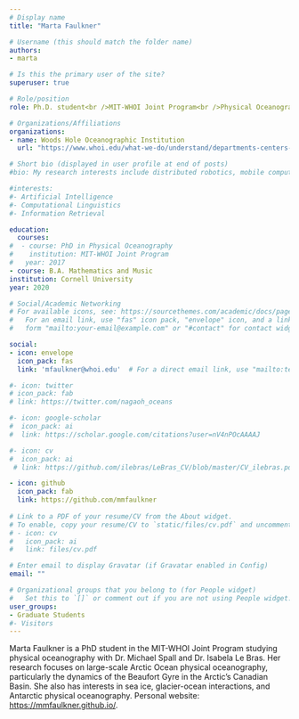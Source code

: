 ```yaml
---
# Display name
title: "Marta Faulkner"

# Username (this should match the folder name)
authors:
- marta

# Is this the primary user of the site?
superuser: true

# Role/position
role: Ph.D. student<br />MIT-WHOI Joint Program<br />Physical Oceanography

# Organizations/Affiliations
organizations:
- name: Woods Hole Oceanographic Institution
  url: "https://www.whoi.edu/what-we-do/understand/departments-centers-labs/po/"

# Short bio (displayed in user profile at end of posts)
#bio: My research interests include distributed robotics, mobile computing and programmable matter.

#interests:
#- Artificial Intelligence
#- Computational Linguistics
#- Information Retrieval

education:
  courses:
#  - course: PhD in Physical Oceanography
#    institution: MIT-WHOI Joint Program
#   year: 2017
- course: B.A. Mathematics and Music
institution: Cornell University
year: 2020

# Social/Academic Networking
# For available icons, see: https://sourcethemes.com/academic/docs/page-builder/#icons
#   For an email link, use "fas" icon pack, "envelope" icon, and a link in the
#   form "mailto:your-email@example.com" or "#contact" for contact widget.

social:
- icon: envelope
  icon_pack: fas
  link: 'mfaulkner@whoi.edu'  # For a direct email link, use "mailto:test@example.org".

#- icon: twitter
# icon_pack: fab
# link: https://twitter.com/nagaoh_oceans

#- icon: google-scholar
#  icon_pack: ai
#  link: https://scholar.google.com/citations?user=nV4nPOcAAAAJ

#- icon: cv
#  icon_pack: ai
 # link: https://github.com/ilebras/LeBras_CV/blob/master/CV_ilebras.pdf

- icon: github
  icon_pack: fab
  link: https://github.com/mmfaulkner
  
# Link to a PDF of your resume/CV from the About widget.
# To enable, copy your resume/CV to `static/files/cv.pdf` and uncomment the lines below.
# - icon: cv
#   icon_pack: ai
#   link: files/cv.pdf

# Enter email to display Gravatar (if Gravatar enabled in Config)
email: ""

# Organizational groups that you belong to (for People widget)
#   Set this to `[]` or comment out if you are not using People widget.
user_groups:
- Graduate Students
#- Visitors
---
```

Marta Faulkner is a PhD student in the MIT-WHOI Joint Program studying physical oceanography with Dr. Michael Spall and Dr. Isabela Le Bras. Her research focuses on large-scale Arctic Ocean physical oceanography, particularly the dynamics of the Beaufort Gyre in the Arctic’s Canadian Basin. She also has interests in sea ice, glacier-ocean interactions, and Antarctic physical oceanography. Personal website: https://mmfaulkner.github.io/.